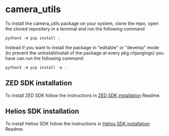 # camera_utils

To install the camera_utils package on your system, clone the repo, open the cloned repositery in a terminal and run the following command

```
python3 -m pip install .
```

Instead if you want to install the package in "editable" or "develop" mode (to prevent the uninstall/install of the 
package at every pkg chjangings) you have can run the following command:

```
python3 -m pip install -e .
```

## ZED SDK installation

To install ZED SDK follow the instructions in [ZED SDK installation](docs/zed_installation.md) Readme.

## Helios SDK installation

To install Helios SDK follow the instructions in [Helios SDK installation](docs/helios_installation.md) Readme.
